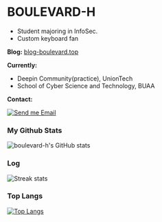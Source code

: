 # BOULEVARD-H
- Student majoring in InfoSec.
- Custom keyboard fan


**Blog:** [blog-boulevard.top](https://blog-boulevard.top/)

**Currently:**
- Deepin Community(practice), UnionTech
- School of Cyber Science and Technology, BUAA

<p>

**Contact:**

[![Send me Email](https://img.shields.io/static/v1?label=email&message=qq1549819758@gmail.com&color=orange&style=flat-square)](mailto:qq1549819758@gmail.com)

</p>


### **My Github Stats**  
![boulevard-h's GitHub stats](https://github-readme-stats.vercel.app/api?username=boulevard-h&theme=tokyonight&show_icons=true) 
### **Log**
![Streak stats](https://github-readme-streak-stats.herokuapp.com/?user=boulevard-h&show_icons=true&theme=tokyonight)
### **Top Langs**
[![Top Langs](https://github-readme-stats.vercel.app/api/top-langs/?username=boulevard-h&theme=tokyonight)](https://github.com/anuraghazra/github-readme-stats)